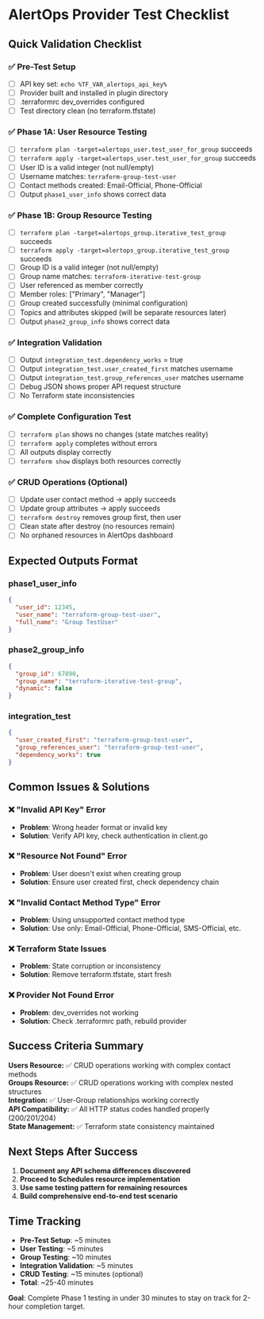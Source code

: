 # AlertOps Provider Test Checklist

## Quick Validation Checklist

### ✅ Pre-Test Setup
- [ ] API key set: `echo %TF_VAR_alertops_api_key%`
- [ ] Provider built and installed in plugin directory
- [ ] .terraformrc dev_overrides configured
- [ ] Test directory clean (no terraform.tfstate)

### ✅ Phase 1A: User Resource Testing
- [ ] `terraform plan -target=alertops_user.test_user_for_group` succeeds
- [ ] `terraform apply -target=alertops_user.test_user_for_group` succeeds
- [ ] User ID is a valid integer (not null/empty)
- [ ] Username matches: `terraform-group-test-user`
- [ ] Contact methods created: Email-Official, Phone-Official
- [ ] Output `phase1_user_info` shows correct data

### ✅ Phase 1B: Group Resource Testing  
- [ ] `terraform plan -target=alertops_group.iterative_test_group` succeeds
- [ ] `terraform apply -target=alertops_group.iterative_test_group` succeeds
- [ ] Group ID is a valid integer (not null/empty)
- [ ] Group name matches: `terraform-iterative-test-group`
- [ ] User referenced as member correctly
- [ ] Member roles: ["Primary", "Manager"]
- [ ] Group created successfully (minimal configuration)
- [ ] Topics and attributes skipped (will be separate resources later)
- [ ] Output `phase2_group_info` shows correct data

### ✅ Integration Validation
- [ ] Output `integration_test.dependency_works` = true
- [ ] Output `integration_test.user_created_first` matches username
- [ ] Output `integration_test.group_references_user` matches username
- [ ] Debug JSON shows proper API request structure
- [ ] No Terraform state inconsistencies

### ✅ Complete Configuration Test
- [ ] `terraform plan` shows no changes (state matches reality)
- [ ] `terraform apply` completes without errors
- [ ] All outputs display correctly
- [ ] `terraform show` displays both resources correctly

### ✅ CRUD Operations (Optional)
- [ ] Update user contact method → apply succeeds
- [ ] Update group attributes → apply succeeds  
- [ ] `terraform destroy` removes group first, then user
- [ ] Clean state after destroy (no resources remain)
- [ ] No orphaned resources in AlertOps dashboard

## Expected Outputs Format

### phase1_user_info
```json
{
  "user_id": 12345,
  "user_name": "terraform-group-test-user", 
  "full_name": "Group TestUser"
}
```

### phase2_group_info
```json
{
  "group_id": 67890,
  "group_name": "terraform-iterative-test-group",
  "dynamic": false
}
```

### integration_test
```json
{
  "user_created_first": "terraform-group-test-user",
  "group_references_user": "terraform-group-test-user", 
  "dependency_works": true
}
```

## Common Issues & Solutions

### ❌ "Invalid API Key" Error
- **Problem**: Wrong header format or invalid key
- **Solution**: Verify API key, check authentication in client.go

### ❌ "Resource Not Found" Error  
- **Problem**: User doesn't exist when creating group
- **Solution**: Ensure user created first, check dependency chain

### ❌ "Invalid Contact Method Type" Error
- **Problem**: Using unsupported contact method type
- **Solution**: Use only: Email-Official, Phone-Official, SMS-Official, etc.

### ❌ Terraform State Issues
- **Problem**: State corruption or inconsistency
- **Solution**: Remove terraform.tfstate, start fresh

### ❌ Provider Not Found Error
- **Problem**: dev_overrides not working
- **Solution**: Check .terraformrc path, rebuild provider

## Success Criteria Summary

**Users Resource:** ✅ CRUD operations working with complex contact methods  
**Groups Resource:** ✅ CRUD operations working with complex nested structures  
**Integration:** ✅ User-Group relationships working correctly  
**API Compatibility:** ✅ All HTTP status codes handled properly (200/201/204)  
**State Management:** ✅ Terraform state consistency maintained  

## Next Steps After Success

1. **Document any API schema differences discovered**
2. **Proceed to Schedules resource implementation**  
3. **Use same testing pattern for remaining resources**
4. **Build comprehensive end-to-end test scenario**

## Time Tracking

- **Pre-Test Setup**: ~5 minutes
- **User Testing**: ~5 minutes  
- **Group Testing**: ~10 minutes
- **Integration Validation**: ~5 minutes
- **CRUD Testing**: ~15 minutes (optional)
- **Total**: ~25-40 minutes

**Goal**: Complete Phase 1 testing in under 30 minutes to stay on track for 2-hour completion target. 